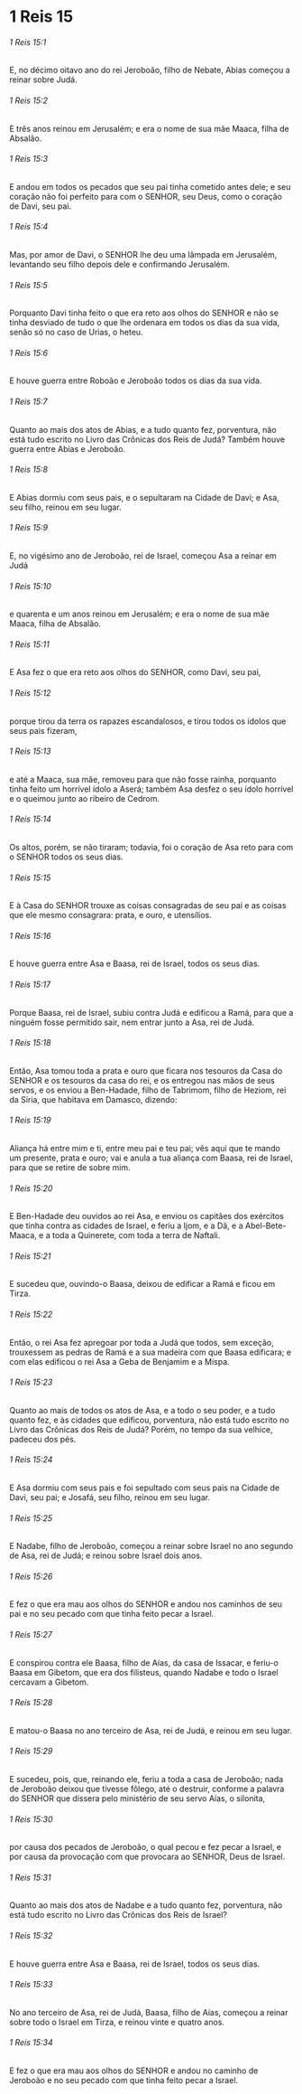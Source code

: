 # 1 Reis 15

###### 1 Reis 15:1

E, no décimo oitavo ano do rei Jeroboão, filho de Nebate, Abias começou a reinar sobre Judá.

###### 1 Reis 15:2

E três anos reinou em Jerusalém; e era o nome de sua mãe Maaca, filha de Absalão.

###### 1 Reis 15:3

E andou em todos os pecados que seu pai tinha cometido antes dele; e seu coração não foi perfeito para com o SENHOR, seu Deus, como o coração de Davi, seu pai.

###### 1 Reis 15:4

Mas, por amor de Davi, o SENHOR lhe deu uma lâmpada em Jerusalém, levantando seu filho depois dele e confirmando Jerusalém.

###### 1 Reis 15:5

Porquanto Davi tinha feito o que era reto aos olhos do SENHOR e não se tinha desviado de tudo o que lhe ordenara em todos os dias da sua vida, senão só no caso de Urias, o heteu.

###### 1 Reis 15:6

E houve guerra entre Roboão e Jeroboão todos os dias da sua vida.

###### 1 Reis 15:7

Quanto ao mais dos atos de Abias, e a tudo quanto fez, porventura, não está tudo escrito no Livro das Crônicas dos Reis de Judá? Também houve guerra entre Abias e Jeroboão.

###### 1 Reis 15:8

E Abias dormiu com seus pais, e o sepultaram na Cidade de Davi; e Asa, seu filho, reinou em seu lugar.

###### 1 Reis 15:9

E, no vigésimo ano de Jeroboão, rei de Israel, começou Asa a reinar em Judá

###### 1 Reis 15:10

e quarenta e um anos reinou em Jerusalém; e era o nome de sua mãe Maaca, filha de Absalão.

###### 1 Reis 15:11

E Asa fez o que era reto aos olhos do SENHOR, como Davi, seu pai,

###### 1 Reis 15:12

porque tirou da terra os rapazes escandalosos, e tirou todos os ídolos que seus pais fizeram,

###### 1 Reis 15:13

e até a Maaca, sua mãe, removeu para que não fosse rainha, porquanto tinha feito um horrível ídolo a Aserá; também Asa desfez o seu ídolo horrível e o queimou junto ao ribeiro de Cedrom.

###### 1 Reis 15:14

Os altos, porém, se não tiraram; todavia, foi o coração de Asa reto para com o SENHOR todos os seus dias.

###### 1 Reis 15:15

E à Casa do SENHOR trouxe as coisas consagradas de seu pai e as coisas que ele mesmo consagrara: prata, e ouro, e utensílios.

###### 1 Reis 15:16

E houve guerra entre Asa e Baasa, rei de Israel, todos os seus dias.

###### 1 Reis 15:17

Porque Baasa, rei de Israel, subiu contra Judá e edificou a Ramá, para que a ninguém fosse permitido sair, nem entrar junto a Asa, rei de Judá.

###### 1 Reis 15:18

Então, Asa tomou toda a prata e ouro que ficara nos tesouros da Casa do SENHOR e os tesouros da casa do rei, e os entregou nas mãos de seus servos, e os enviou a Ben-Hadade, filho de Tabrimom, filho de Heziom, rei da Síria, que habitava em Damasco, dizendo:

###### 1 Reis 15:19

Aliança há entre mim e ti, entre meu pai e teu pai; vês aqui que te mando um presente, prata e ouro; vai e anula a tua aliança com Baasa, rei de Israel, para que se retire de sobre mim.

###### 1 Reis 15:20

E Ben-Hadade deu ouvidos ao rei Asa, e enviou os capitães dos exércitos que tinha contra as cidades de Israel, e feriu a Ijom, e a Dã, e a Abel-Bete-Maaca, e a toda a Quinerete, com toda a terra de Naftali.

###### 1 Reis 15:21

E sucedeu que, ouvindo-o Baasa, deixou de edificar a Ramá e ficou em Tirza.

###### 1 Reis 15:22

Então, o rei Asa fez apregoar por toda a Judá que todos, sem exceção, trouxessem as pedras de Ramá e a sua madeira com que Baasa edificara; e com elas edificou o rei Asa a Geba de Benjamim e a Mispa.

###### 1 Reis 15:23

Quanto ao mais de todos os atos de Asa, e a todo o seu poder, e a tudo quanto fez, e às cidades que edificou, porventura, não está tudo escrito no Livro das Crônicas dos Reis de Judá? Porém, no tempo da sua velhice, padeceu dos pés.

###### 1 Reis 15:24

E Asa dormiu com seus pais e foi sepultado com seus pais na Cidade de Davi, seu pai; e Josafá, seu filho, reinou em seu lugar.

###### 1 Reis 15:25

E Nadabe, filho de Jeroboão, começou a reinar sobre Israel no ano segundo de Asa, rei de Judá; e reinou sobre Israel dois anos.

###### 1 Reis 15:26

E fez o que era mau aos olhos do SENHOR e andou nos caminhos de seu pai e no seu pecado com que tinha feito pecar a Israel.

###### 1 Reis 15:27

E conspirou contra ele Baasa, filho de Aías, da casa de Issacar, e feriu-o Baasa em Gibetom, que era dos filisteus, quando Nadabe e todo o Israel cercavam a Gibetom.

###### 1 Reis 15:28

E matou-o Baasa no ano terceiro de Asa, rei de Judá, e reinou em seu lugar.

###### 1 Reis 15:29

E sucedeu, pois, que, reinando ele, feriu a toda a casa de Jeroboão; nada de Jeroboão deixou que tivesse fôlego, até o destruir, conforme a palavra do SENHOR que dissera pelo ministério de seu servo Aías, o silonita,

###### 1 Reis 15:30

por causa dos pecados de Jeroboão, o qual pecou e fez pecar a Israel, e por causa da provocação com que provocara ao SENHOR, Deus de Israel.

###### 1 Reis 15:31

Quanto ao mais dos atos de Nadabe e a tudo quanto fez, porventura, não está tudo escrito no Livro das Crônicas dos Reis de Israel?

###### 1 Reis 15:32

E houve guerra entre Asa e Baasa, rei de Israel, todos os seus dias.

###### 1 Reis 15:33

No ano terceiro de Asa, rei de Judá, Baasa, filho de Aías, começou a reinar sobre todo o Israel em Tirza, e reinou vinte e quatro anos.

###### 1 Reis 15:34

E fez o que era mau aos olhos do SENHOR e andou no caminho de Jeroboão e no seu pecado com que tinha feito pecar a Israel.

